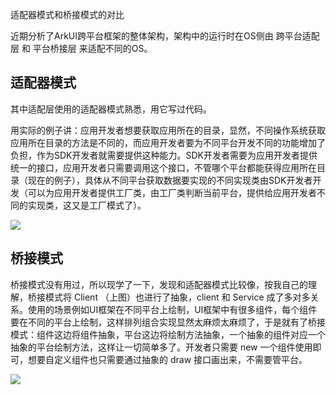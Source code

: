 适配器模式和桥接模式的对比

<!-- more -->

近期分析了ArkUI跨平台框架的整体架构，架构中的运行时在OS侧由 跨平台适配层 和 平台桥接层 来适配不同的OS。

## 适配器模式

其中适配层使用的适配器模式熟悉，用它写过代码。

用实际的例子讲：应用开发者想要获取应用所在的目录，显然，不同操作系统获取应用所在目录的方法是不同的，而应用开发者要为不同平台开发不同的功能增加了负担，作为SDK开发者就需要提供这种能力。SDK开发者需要为应用开发者提供统一的接口，应用开发者只需要调用这个接口，不管哪个平台都能获得应用所在目录（现在的例子），具体从不同平台获取数据要实现的不同实现类由SDK开发者开发（可以为应用开发者提供工厂类，由工厂类判断当前平台，提供给应用开发者不同的实现类，这又是工厂模式了）。

![](https://refactoringguru.cn/images/patterns/diagrams/adapter/structure-object-adapter.png)

## 桥接模式

桥接模式没有用过，所以现学了一下，发现和适配器模式比较像，按我自己的理解，桥接模式将 Client （上图）也进行了抽象，client 和 Service 成了多对多关系。使用的场景例如UI框架在不同平台上绘制，UI框架中有很多组件，每个组件要在不同的平台上绘制，这样排列组合实现显然太麻烦太麻烦了，于是就有了桥接模式：组件这边将组件抽象，平台这边将绘制方法抽象，一个抽象的组件对应一个抽象的平台绘制方法，这样让一切简单多了。开发者只需要 new 一个组件使用即可，想要自定义组件也只需要通过抽象的 draw 接口画出来，不需要管平台。

![](https://refactoringguru.cn/images/patterns/diagrams/bridge/structure-zh.png)



